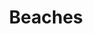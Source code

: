 ---
layout: topic
id: beaches
permalink: /beaches/
title: Beaches
nav: true
nav-order: 3
intro: From mangrove-fringed coves to long, golden sands, Tobago is a veritable beach paradise. Find your hidden hideaway here.


topics:

  - id: old-favourites
    title: Old Favourites
    description:
      - Along the southeastern coast, you’ll find the beaches that have made Tobago a hit sea-and-sand destination for generations. Close to the buzzing towns of Crown Point, Scarborough and Black Rock, you can find your perfect beach paradise.
      - Pigeon Point is always the first recommendation by Tobagonians, rated as one of the 100 best beaches in the world. Long white sands and gorgeous blue water awaits, with the calling-card of the island, the thatched-roof jetty, forming a perfect backdrop for your island snaps.
      - "Bon Accord Lagoon, a mangrove-fringed pool teeming with wildlife, also has a fantastic beach, though only reachable by boat: the curiously named No Man’s Land. Buccoo Bay is perfect for snorkelling, with the Buccoo Reef teeming with colourful wildlife. In the middle of the reef, a shallow sandbank called the Nylon Pool is a unique spot for excellent snorkelling and swimming in clear waters; as a bonus, the peculiar pool is teeming with myths and legends..."

  - id: classic-caribbean
    title: Classic Caribbean
    description:
      - Go where the trade wind blows and kick-back on the most gorgeous beaches in the Caribbean. This is the more predictable coastline, where the weather is less changeable and the waters clear. The further east you head, the wilder the beaches get.
      - Head for Englishman’s Bay and discover a narrow strip of golden sand, with rich green forest bursting in at all corners. It’s quite a sight, best glimpsed from the lookout point at the head of the trail. A similar untamed beauty can be found at Pirate’s Bay, which rightfully is an adventure to get to. Follow a jungled trail or arrive by boat and kick-back in an untouched idyll. If you can’t get enough of the rainforest treks, Celery Bay offers a similar paradise after a wild trail through thick, forested tracks.
      - If that kind of adventure isn’t for you, because after all, you’re here to relax, then don’t miss the more accessible Mt.Irvine Bay, Stone Haven Bay and Castara Bay. You’ll find the same irresistible Caribbean waters, only a few more choice amenities; that means sitting in a beach bar with a cool drink, gazing over a truly beautiful beach scene.

  - id: windward-wilds
    title: Windward Wilds
    description:
      - The Windward Coast is as off-the-beaten-path as it gets on Tobago. Following the Windward Road is the best way to explore the many untapped and hidden beaches and coves on the southern edge of the island. The Atlantic churns unpredictably, one of the reasons this side of the island is less explored – but the pay-off is clear. You’ll find beaches you can have all to yourself, and the diving can be pretty spectacular.
      - King’s Bay in the east is one of the more established beaches on the Windward Coast. Coconut trees line the powder-soft sands, where beach bums can recline for hours, doing very little at all. Go for a snorkel, gazing at the vibrant reefs just offshore. Though you’ll find all the necessary amenities here, you’ll most likely have most of the beach to yourself. At the right time of day, you can watch local fisherman pulling seine, a traditional way of fishing with a net. That also means the catch of the day could be yours; there’s a small hubbub once the nets are pulled in, as locals rush to buy the best fish.
      - The Windward Coast offers a chance for you to create your own adventure. Following the coastal road, you’ll get to the heart of rural Tobago, spying any opportunity for a quiet cove or beach strip that you can have all to yourself.
---
